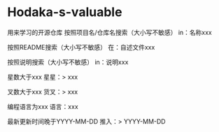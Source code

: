 # Hodaka-s-valuable
用来学习的开源仓库
按照项目名/仓库名搜索（大小写不敏感）
in：名称xxx

按照README搜索（大小写不敏感）
在：自述文件xxx

按照说明搜索（大小写不敏感）
in：说明xxx

星数大于xxx
星星：> xxx

叉数大于xxx
货叉：> xxx

编程语言为xxx
语言：xxx

最新更新时间晚于YYYY-MM-DD
推入：> YYYY-MM-DD
